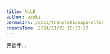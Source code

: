 ```yaml
---
title: NLLB
author: azuki
permalink: /docs/translationapi/nllb/
createTime: 2024/11/21 15:32:23
---
```


完善中...